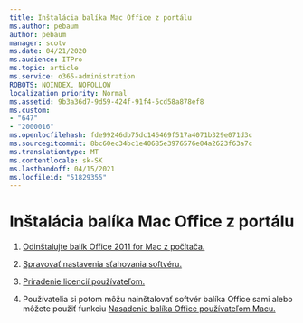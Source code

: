 ```yaml
---
title: Inštalácia balíka Mac Office z portálu
ms.author: pebaum
author: pebaum
manager: scotv
ms.date: 04/21/2020
ms.audience: ITPro
ms.topic: article
ms.service: o365-administration
ROBOTS: NOINDEX, NOFOLLOW
localization_priority: Normal
ms.assetid: 9b3a36d7-9d59-424f-91f4-5cd58a878ef8
ms.custom:
- "647"
- "2000016"
ms.openlocfilehash: fde99246db75dc146469f517a4071b329e071d3c
ms.sourcegitcommit: 8bc60ec34bc1e40685e3976576e04a2623f63a7c
ms.translationtype: MT
ms.contentlocale: sk-SK
ms.lasthandoff: 04/15/2021
ms.locfileid: "51829355"
---
```

# <a name="how-to-install-mac-office-from-the-portal"></a>Inštalácia balíka Mac Office z portálu

1. [Odinštalujte balík Office 2011 for Mac z počítača.](https://support.office.com/article/4bfcd230-0ea1-4656-bf30-dbfa44d358fa?wt.mc_id=Alchemy_ClientDIA)

2. [Spravovať nastavenia sťahovania softvéru.](https://docs.microsoft.com/DeployOffice/manage-software-download-settings-office-365)

3. [Priradenie licencií používateľom.](https://docs.microsoft.com/microsoft-365/admin/manage/assign-licenses-to-users)

4. Používatelia si potom môžu nainštalovať softvér balíka Office sami alebo môžete použiť funkciu [Nasadenie balíka Office používateľom Macu.](https://docs.microsoft.com/DeployOffice/mac/deployment-guide-for-office-for-mac)